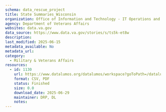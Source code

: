 ```yaml
---
schema: data_rescue_project 
title: State Summaries_Wisconsin
organization: Office of Information and Technology - IT Operations and Services (ITOPS)
agency: Department of Veterans Affairs
websites: data.va.gov
data_source: https://www.data.va.gov/stories/s/ts5k-et8w
description: 
last_modified: 2025-06-15
metadata_available: No
metadata_url: 
category:
  - Military & Veterans Affairs 
resources:
  - id: 1130
    url: https://www.datalumos.org/datalumos/workspace?goToPath=/datalumos/231314
    format: CSV, PDF
    status: Finished
    size: 0.0
    download_date: 2025-06-29
    maintainer: DRP, DL
    notes: 
---
```

